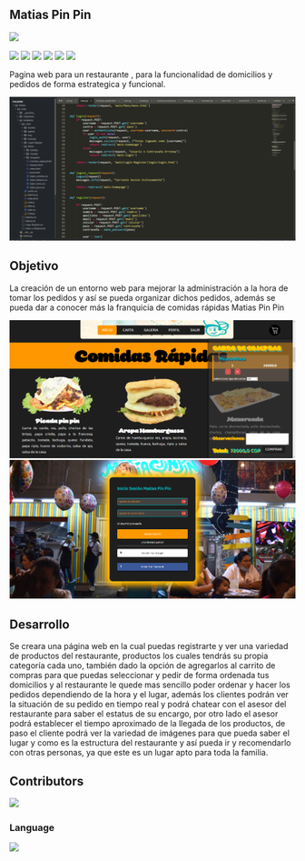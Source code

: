 ## Matias Pin Pin

![](http://ForTheBadge.com/images/badges/made-with-python.svg)

![](https://img.shields.io/badge/Windows-0078D6?style=for-the-badge&logo=windows&logoColor=white) ![](https://img.shields.io/badge/HTML-239120?style=for-the-badge&logo=html5&logoColor=white) ![](https://img.shields.io/badge/CSS3-1572B6?style=for-the-badge&logo=css3&logoColor=white) ![](https://img.shields.io/badge/JavaScript-F7DF1E?style=for-the-badge&logo=javascript&logoColor=black) ![](https://img.shields.io/badge/Django-092E20?style=for-the-badge&logo=django&logoColor=white) ![](https://img.shields.io/badge/sublime_text-%23575757.svg?&style=for-the-badge&logo=sublime-text&logoColor=important)

Pagina web para un restaurante , para la funcionalidad de domicilios y pedidos de forma estrategica y funcional.

![](img/img1.png)


## Objetivo

La creación de un entorno web para mejorar la administración a la hora de tomar los pedidos y así se pueda organizar dichos pedidos, además se pueda dar a conocer más la franquicia de comidas rápidas Matias Pin Pin

![](img/img2.png)
![](img/img3.png)

## Desarrollo
Se creara una página web en la cual puedas registrarte y ver una variedad de productos del restaurante, productos los cuales tendrás su propia categoría cada uno, también dado la opción de agregarlos al carrito de compras para que puedas seleccionar y pedir de forma ordenada tus domicilios y al restaurante le quede mas sencillo poder ordenar y hacer los pedidos dependiendo de la hora y el lugar, además los clientes podrán ver la situación de su pedido en tiempo real y podrá chatear con el asesor del restaurante para saber el estatus de su encargo, por otro lado el asesor podrá establecer el tiempo aproximado de la llegada de los productos, de paso el cliente podrá ver la variedad de imágenes para que pueda saber el lugar y como es la estructura del restaurante y así pueda ir y recomendarlo con otras personas, ya que este es un lugar apto para toda la familia.

## Contributors
<a href="https://github.com/MarlonPra/Pagina-Matias-Pin-Pin/graphs/contributors">
  <img src="https://contrib.rocks/image?repo=MarlonPra/Pagina-Matias-Pin-Pin" />
</a>

### Language

![](https://github-readme-stats.vercel.app/api/top-langs/?username=MarlonPra&theme=blue-green)
